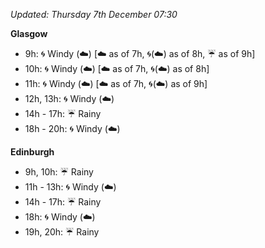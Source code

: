 *Updated: Thursday 7th December 07:30*

**Glasgow**

* 9h: :cyclone: Windy (:cloud:) [:cloud: as of 7h, :cyclone:(:cloud:) as of 8h, :umbrella: as of 9h]
* 10h: :cyclone: Windy (:cloud:) [:cloud: as of 7h, :cyclone:(:cloud:) as of 8h]
* 11h: :cyclone: Windy (:cloud:) [:cloud: as of 7h, :cyclone:(:cloud:) as of 9h]
* 12h, 13h: :cyclone: Windy (:cloud:)
* 14h - 17h: :umbrella: Rainy
* 18h - 20h: :cyclone: Windy (:cloud:)

**Edinburgh**

* 9h, 10h: :umbrella: Rainy
* 11h - 13h: :cyclone: Windy (:cloud:)
* 14h - 17h: :umbrella: Rainy
* 18h: :cyclone: Windy (:cloud:)
* 19h, 20h: :umbrella: Rainy
